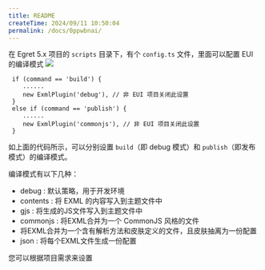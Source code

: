 ```yaml
---
title: README
createTime: 2024/09/11 10:50:04
permalink: /docs/0ppwbnai/
---
```

在 Egret 5.x 项目的 `scripts` 目录下，有个 `config.ts` 文件，里面可以配置 EUI 的编译模式
![](p1.png)

```
 if (command == 'build') {
 	......
 	new ExmlPlugin('debug'), // 非 EUI 项目关闭此设置
 }
 else if (command == 'publish') {
	......
 	new ExmlPlugin('commonjs'), // 非 EUI 项目关闭此设置
 }
```
如上面的代码所示，可以分别设置 `build`（即 debug 模式）和 `publish`（即发布模式）的编译模式。

编译模式有以下几种：

*  debug : 默认策略，用于开发环境
*  contents : 将 EXML 的内容写入到主题文件中
*  gjs : 将生成的JS文件写入到主题文件中
*  commonjs : 将EXML合并为一个 CommonJS 风格的文件
*  将EXML合并为一个含有解析方法和皮肤定义的文件，且皮肤抽离为一份配置
*  json : 将每个EXML文件生成一份配置

您可以根据项目需求来设置
